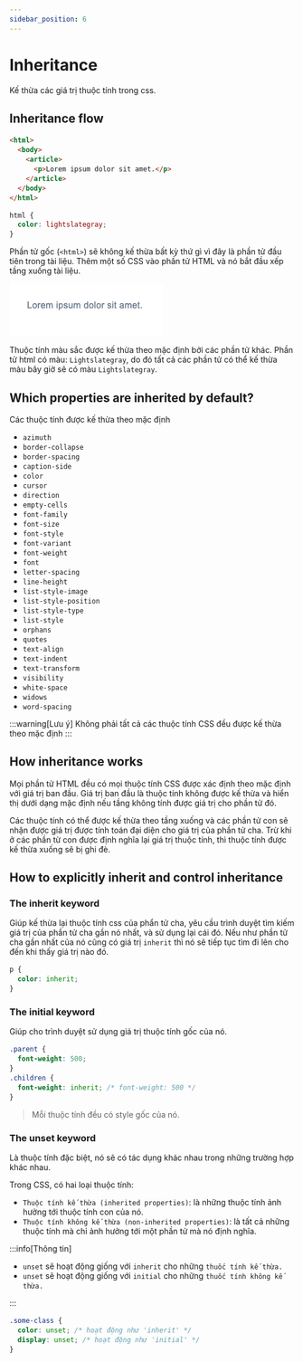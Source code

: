 ```yaml
---
sidebar_position: 6
---
```


# Inheritance

Kế thừa các giá trị thuộc tính trong css.

## Inheritance flow

```html title="Example"
<html>
  <body>
    <article>
      <p>Lorem ipsum dolor sit amet.</p>
    </article>
  </body>
</html>
```

```css title="Example"
html {
  color: lightslategray;
}
```

Phần tử gốc (`<html>`) sẽ không kế thừa bất kỳ thứ gì vì đây là phần tử đầu tiên trong tài liệu. Thêm một số CSS vào phần tử HTML và nó bắt đầu xếp tầng xuống tài liệu.

![inheritance](../images/inheritance1.png)

Thuộc tính màu sắc được kế thừa theo mặc định bởi các phần tử khác. Phần tử html có màu: `Lightslategray`, do đó tất cả các phần tử có thể kế thừa màu bây giờ sẽ có màu `Lightslategray`.

## Which properties are inherited by default?

Các thuộc tính được kế thừa theo mặc định

- `azimuth`
- `border-collapse`
- `border-spacing`
- `caption-side`
- `color`
- `cursor`
- `direction`
- `empty-cells`
- `font-family`
- `font-size`
- `font-style`
- `font-variant`
- `font-weight`
- `font`
- `letter-spacing`
- `line-height`
- `list-style-image`
- `list-style-position`
- `list-style-type`
- `list-style`
- `orphans`
- `quotes`
- `text-align`
- `text-indent`
- `text-transform`
- `visibility`
- `white-space`
- `widows`
- `word-spacing`

:::warning[Lưu ý]
Không phải tất cả các thuộc tính CSS đều được kế thừa theo mặc định
:::

## How inheritance works

Mọi phần tử HTML đều có mọi thuộc tính CSS được xác định theo mặc định với giá trị ban đầu. Giá trị ban đầu là thuộc tính không được kế thừa và hiển thị dưới dạng mặc định nếu tầng không tính được giá trị cho phần tử đó.

Các thuộc tính có thể được kế thừa theo tầng xuống và các phần tử con sẽ nhận được giá trị được tính toán đại diện cho giá trị của phần tử cha. Trừ khi ở các phần từ con được định nghĩa lại giá trị thuộc tính, thì thuộc tính được kế thừa xuống sẽ bị ghi đè.

## How to explicitly inherit and control inheritance

### The inherit keyword

Giúp kế thừa lại thuộc tính css của phẩn tử cha, yêu cầu trình duyệt tìm kiếm giá trị của phần tử cha gần nó nhất, và sử dụng lại cái đó. Nếu như phần tử cha gần nhất của nó cũng có giá trị `inherit` thì nó sẽ tiếp tục tìm đi lên cho đến khi thấy giá trị nào đó.

```css title="Example"
p {
  color: inherit;
}
```

### The initial keyword

Giúp cho trình duyệt sử dụng giá trị thuộc tính gốc của nó.

```css title="Example"
.parent {
  font-weight: 500;
}
.children {
  font-weight: inherit; /* font-weight: 500 */
}
```

> Mỗi thuộc tính đều có style gốc của nó.

### The unset keyword

Là thuộc tính đặc biệt, nó sẽ có tác dụng khác nhau trong những trường hợp khác nhau.

Trong CSS, có hai loại thuộc tính:

- `Thuộc tính kế thừa (inherited properties)`: là những thuộc tính ảnh hưởng tới thuộc tính con của nó.
- `Thuộc tính không kế thừa (non-inherited properties)`: là tất cả những thuộc tính mà chỉ ảnh hưởng tới một phần tử mà nó định nghĩa.

:::info[Thông tin]

- `unset` sẽ hoạt động giống với `inherit` cho những `thuốc tính kế thừa.`
- `unset` sẽ hoạt động giống với `initial` cho những `thuốc tính không kế thừa.`

:::

```css title="Exmaple"
.some-class {
  color: unset; /* hoạt động như 'inherit' */
  display: unset; /* hoạt động như 'initial' */
}
```
